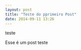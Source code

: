 ```yaml
---
layout: post
title: "Teste do pprimeiro Post"
date: 2014-09-11 13:26
---
```


teste

Esse é um post teste